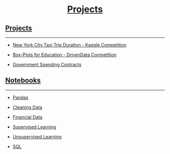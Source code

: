 <a name="Home"></A>

<p class="center">
<i class="fa fa-chevron-circle-right" style="font-size:48px;color:red"></i><h2> 
	
<h1 align="center"><a href="projects.md">Projects</a></h1>	


## [Projects](projects.md)
<hr>

* [New York City Taxi Trip Duration - Kaggle Competition](nyctaxi.md)

* [Box-Plots for Education - DrivenData Competition](boxplots.md)

* [Government Spending Contracts](gov.md)

## [Notebooks](notebooks.md) 
<hr>

* [Pandas](pandas.html#bottom)

* [Cleaning Data](cleaning_data.html#bottom)

* [Financial Data](financial.html#bottom)

* [Supervised Learning](supervised_learning.html#bottom)

* [Unsupervised Learning](unsupervised_learning.html#bottom)

* [SQL](SQL.md)
